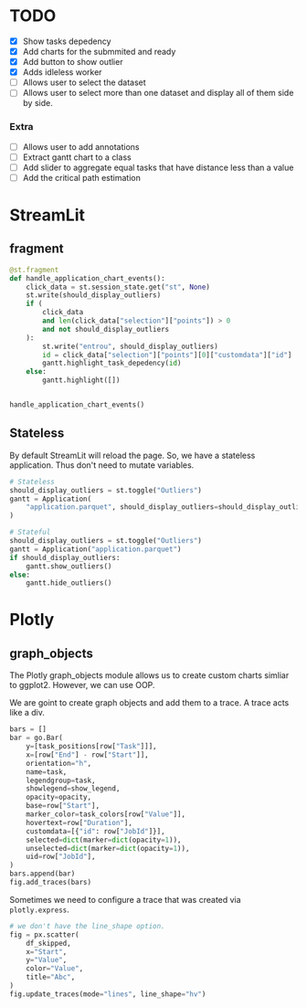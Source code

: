 # TODO

- [x] Show tasks depedency
- [x] Add charts for the submmited and ready
- [x] Add button to show outlier
- [x] Adds idleless worker
- [ ] Allows user to select the dataset
- [ ] Allows user to select more than one dataset and display all of them side by side.

### Extra

- [ ] Allows user to add annotations
- [ ] Extract gantt chart to a class
- [ ] Add slider to aggregate equal tasks that have distance less than a value
- [ ] Add the critical path estimation

# StreamLit

## fragment

```py
@st.fragment
def handle_application_chart_events():
    click_data = st.session_state.get("st", None)
    st.write(should_display_outliers)
    if (
        click_data
        and len(click_data["selection"]["points"]) > 0
        and not should_display_outliers
    ):
        st.write("entrou", should_display_outliers)
        id = click_data["selection"]["points"][0]["customdata"]["id"]
        gantt.highlight_task_depedency(id)
    else:
        gantt.highlight([])


handle_application_chart_events()
```

## Stateless

By default StreamLit will reload the page. So, we have a stateless application. Thus don't need to mutate variables.

```py
# Stateless
should_display_outliers = st.toggle("Outliers")
gantt = Application(
    "application.parquet", should_display_outliers=should_display_outliers
)
```

```py
# Stateful
should_display_outliers = st.toggle("Outliers")
gantt = Application("application.parquet")
if should_display_outliers:
    gantt.show_outliers()
else:
    gantt.hide_outliers()
```

# Plotly

## graph_objects

The Plotly graph_objects module allows us to create custom charts simliar to ggplot2. However, we can use OOP.

We are goint to create graph objects and add them to a trace. A trace acts like a div.

```py
bars = []
bar = go.Bar(
    y=[task_positions[row["Task"]]],
    x=[row["End"] - row["Start"]],
    orientation="h",
    name=task,
    legendgroup=task,
    showlegend=show_legend,
    opacity=opacity,
    base=row["Start"],
    marker_color=task_colors[row["Value"]],
    hovertext=row["Duration"],
    customdata=[{"id": row["JobId"]}],
    selected=dict(marker=dict(opacity=1)),
    unselected=dict(marker=dict(opacity=1)),
    uid=row["JobId"],
)
bars.append(bar)
fig.add_traces(bars)
```

Sometimes we need to configure a trace that was created via `plotly.express`.

```py
# we don't have the line_shape option.
fig = px.scatter(
    df_skipped,
    x="Start",
    y="Value",
    color="Value",
    title="Abc",
)
fig.update_traces(mode="lines", line_shape="hv")
```
